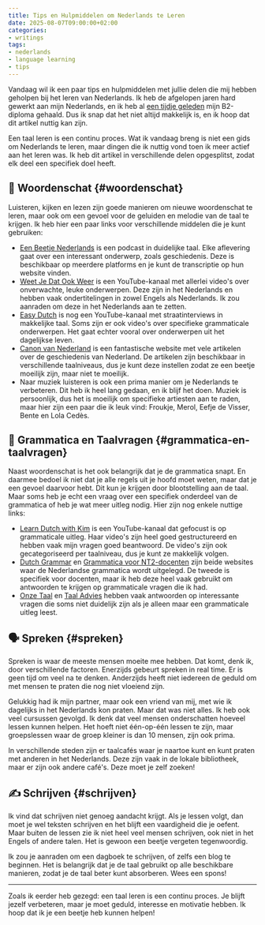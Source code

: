 ```yaml
---
title: Tips en Hulpmiddelen om Nederlands te Leren
date: 2025-08-07T09:00:00+02:00
categories:
- writings
tags:
- nederlands
- language learning
- tips
---
```


Vandaag wil ik een paar tips en hulpmiddelen met jullie delen die mij hebben geholpen bij het leren van Nederlands. Ik heb de afgelopen jaren hard gewerkt aan mijn Nederlands, en ik heb al [een tijdje geleden](/2024/07/23/dutch-b2/) mijn B2-diploma gehaald. Dus ik snap dat het niet altijd makkelijk is, en ik hoop dat dit artikel nuttig kan zijn.

<!--more-->

Een taal leren is een continu proces. Wat ik vandaag breng is niet een gids om Nederlands te leren, maar dingen die ik nuttig vond toen ik meer actief aan het leren was. Ik heb dit artikel in verschillende delen opgesplitst, zodat elk deel een specifiek doel heeft.

## 📘 Woordenschat {#woordenschat}

Luisteren, kijken en lezen zijn goede manieren om nieuwe woordenschat te leren, maar ook om een gevoel voor de geluiden en melodie van de taal te krijgen. Ik heb hier een paar links voor verschillende middelen die je kunt gebruiken:

- [Een Beetje Nederlands](https://www.eenbeetjenederlands.nl/) is een podcast in duidelijke taal. Elke aflevering gaat over een interessant onderwerp, zoals geschiedenis. Deze is beschikbaar op meerdere platforms en je kunt de transcriptie op hun website vinden.
- [Weet Je Dat Ook Weer](https://www.youtube.com/@weetjedatookweer) is een YouTube-kanaal met allerlei video's over onverwachte, leuke onderwerpen. Deze zijn in het Nederlands en hebben vaak ondertitelingen in zowel Engels als Nederlands. Ik zou aanraden om deze in het Nederlands aan te zetten.
- [Easy Dutch](https://www.youtube.com/playlist?list=PLA5UIoabheFM3fi9i9xw6ODUoSqyKJYU7) is nog een YouTube-kanaal met straatinterviews in makkelijke taal. Soms zijn er ook video's over specifieke grammaticale onderwerpen. Het gaat echter vooral over onderwerpen uit het dagelijkse leven.
- [Canon van Nederland](https://www.canonvannederland.nl/) is een fantastische website met vele artikelen over de geschiedenis van Nederland. De artikelen zijn beschikbaar in verschillende taalniveaus, dus je kunt deze instellen zodat ze een beetje moeilijk zijn, maar niet te moeilijk.
- Naar muziek luisteren is ook een prima manier om je Nederlands te verbeteren. Dit heb ik heel lang gedaan, en ik blijf het doen. Muziek is persoonlijk, dus het is moeilijk om specifieke artiesten aan te raden, maar hier zijn een paar die ik leuk vind: Froukje, Merol, Eefje de Visser, Bente en Lola Cedès.

## 🤨 Grammatica en Taalvragen {#grammatica-en-taalvragen}

Naast woordenschat is het ook belangrijk dat je de grammatica snapt. En daarmee bedoel ik niet dat je alle regels uit je hoofd moet weten, maar dat je een gevoel daarvoor hebt. Dit kun je krijgen door blootstelling aan de taal. Maar soms heb je echt een vraag over een specifiek onderdeel van de grammatica of heb je wat meer uitleg nodig. Hier zijn nog enkele nuttige links:

- [Learn Dutch with Kim](https://www.youtube.com/@learndutchwithkim) is een YouTube-kanaal dat gefocust is op grammaticale uitleg. Haar video's zijn heel goed gestructureerd en hebben vaak mijn vragen goed beantwoord. De video's zijn ook gecategoriseerd per taalniveau, dus je kunt ze makkelijk volgen.
- [Dutch Grammar](https://www.dutchgrammar.com/) en [Grammatica voor NT2-docenten](https://grammaticavoornt2docenten.nl/) zijn beide websites waar de Nederlandse grammatica wordt uitgelegd. De tweede is specifiek voor docenten, maar ik heb deze heel vaak gebruikt om antwoorden te krijgen op grammaticale vragen die ik had.
- [Onze Taal](https://onzetaal.nl/) en [Taal Advies](https://www.vlaanderen.be/team-taaladvies) hebben vaak antwoorden op interessante vragen die soms niet duidelijk zijn als je alleen maar een grammaticale uitleg leest.

## 🗣️ Spreken {#spreken}

Spreken is waar de meeste mensen moeite mee hebben. Dat komt, denk ik, door verschillende factoren. Enerzijds gebeurt spreken in real time. Er is geen tijd om veel na te denken. Anderzijds heeft niet iedereen de geduld om met mensen te praten die nog niet vloeiend zijn.

Gelukkig had ik mijn partner, maar ook een vriend van mij, met wie ik dagelijks in het Nederlands kon praten. Maar dat was niet alles. Ik heb ook veel cursussen gevolgd. Ik denk dat veel mensen onderschatten hoeveel lessen kunnen helpen. Het hoeft niet één-op-één lessen te zijn, maar groepslessen waar de groep kleiner is dan 10 mensen, zijn ook prima.

In verschillende steden zijn er taalcafés waar je naartoe kunt en kunt praten met anderen in het Nederlands. Deze zijn vaak in de lokale bibliotheek, maar er zijn ook andere café's. Deze moet je zelf zoeken!

## ✍️ Schrijven {#schrijven}

Ik vind dat schrijven niet genoeg aandacht krijgt. Als je lessen volgt, dan moet je wel teksten schrijven en het blijft een vaardigheid die je oefent. Maar buiten de lessen zie ik niet heel veel mensen schrijven, ook niet in het Engels of andere talen. Het is gewoon een beetje vergeten tegenwoordig.

Ik zou je aanraden om een dagboek te schrijven, of zelfs een blog te beginnen. Het is belangrijk dat je de taal gebruikt op alle beschikbare manieren, zodat je de taal beter kunt absorberen. Wees een spons!

---

Zoals ik eerder heb gezegd: een taal leren is een continu proces. Je blijft jezelf verbeteren, maar je moet geduld, interesse en motivatie hebben. Ik hoop dat ik je een beetje heb kunnen helpen!
